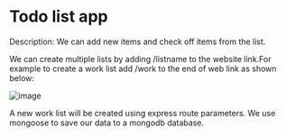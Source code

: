 
# Todo list app

Description:
We can add new items and check off items from the list. 


We can create multiple lists by adding /listname to the website link.For example to create a work list add /work to the end of web link as shown below:

![image](https://user-images.githubusercontent.com/108418113/195369297-4bb58742-48e8-4231-8e5f-da90dc0d41e1.png)


A new work list will be created using express route parameters. We use mongoose to save our data to a mongodb database.

